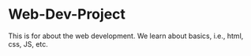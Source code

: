# Web-Dev-Project
This is for about the web development.
We learn about basics, i.e., html, css, JS, etc.
